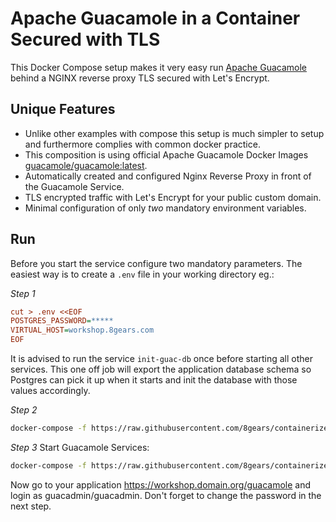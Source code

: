 # Apache Guacamole in a Container Secured with TLS

This Docker Compose setup makes it very easy run [Apache Guacamole](https://guacamole.incubator.apache.org/) behind a NGINX reverse proxy TLS secured with Let's Encrypt.

## Unique Features

* Unlike other examples with compose this setup is much simpler to setup and furthermore complies with common docker practice.
* This composition is using official Apache Guacamole Docker Images [guacamole/guacamole:latest](https://hub.docker.com/r/guacamole/).
* Automatically created and configured Nginx Reverse Proxy in front of the Guacamole Service.
* TLS encrypted traffic with Let's Encrypt for your public custom domain.
* Minimal configuration of only *two* mandatory environment variables.

## Run

Before you start the service configure two mandatory parameters.
The easiest way is to create a `.env` file in your working directory eg.:

*Step 1*

```ini
cut > .env <<EOF
POSTGRES_PASSWORD=*****
VIRTUAL_HOST=workshop.8gears.com
EOF
```

It is advised to run the service `init-guac-db` once before starting all other services. This one off job will export the application database schema so Postgres can pick it up when it starts and init the database with those values accordingly.

*Step 2*
```sh
docker-compose -f https://raw.githubusercontent.com/8gears/containerized-guacamole/master/docker-compose.yml up init-guac-db
```

*Step 3* Start Guacamole Services:

```sh
docker-compose -f https://raw.githubusercontent.com/8gears/containerized-guacamole/master/docker-compose.yml up -d
```

Now go to your application https://workshop.domain.org/guacamole and login as guacadmin/guacadmin. 
Don't forget to change the password in the next step.
